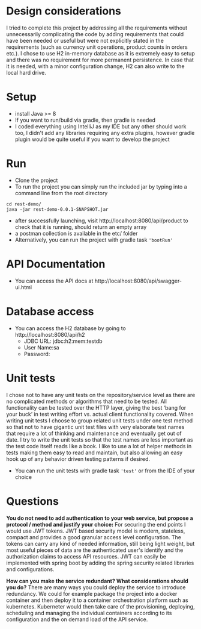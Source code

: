 # Design considerations
I tried to complete this project by addressing all the requirements without unnecessarily complicating the code by adding requirements that could have been needed or useful but were not explicitly stated in the requirements (such as currency unit operations, product counts in orders etc.). I chose to use H2 in-memory database as it is extremely easy to setup and there was no requirement for more permanent persistence. In case that it is needed, with a minor configuration change, H2 can also write to the local hard drive.

# Setup
  * install Java >= 8
  * If you want to run/build via gradle, then gradle is needed
  * I coded everything using IntelliJ as my IDE but any other should work too, I didn't add any libraries requiring any extra plugins, however gradle plugin would be quite useful if you want to develop the project 

# Run
* Clone the project
* To run the project you can simply run the included jar by typing into a command line from the root directory
```
cd rest-demo/
java -jar rest-demo-0.0.1-SNAPSHOT.jar
```
* after successfully launching, visit http://localhost:8080/api/product to check that it is running, should return an empty array
* a postman collection is available in the etc/ folder
* Alternatively, you can run the project with gradle task ```'bootRun'```

# API Documentation
* You can access the API docs at http://localhost:8080/api/swagger-ui.html
# Database access
* You can access the H2 database by going to http://localhost:8080/api/h2
  * JDBC URL: jdbc:h2:mem:testdb
  * User Name:sa
  * Password:
  
# Unit tests
I chose not to have any unit tests on the repository/service level as there are no complicated methods or algorithms that need to be tested. All functionality can be tested over the HTTP layer, giving the best ‘bang for your buck’ in test writing effort vs. actual client functionality covered. When writing unit tests I choose to group related unit tests under one test method so that not to have gigantic unit test files with very elaborate test names that require a lot of thinking and maintenance and eventually get out of date. I try to write the unit tests so that the test names are less important as the test code itself reads like a book. I like to use a lot of helper methods in tests making them easy to read and maintain, but also allowing an easy hook up of any behavior driven testing patterns if desired.

* You can run the unit tests with gradle task ```'test'``` or from the IDE of your choice

# Questions
**You do not need to add authentication to your web service, but propose a protocol / method and justify your choice:**
For securing the end points I would use JWT tokens. JWT based security model is modern, stateless, compact and provides a good granular access level configuration. The tokens can carry any kind of needed information, still being light weight, but most useful pieces of data are the authenticated user's identify and the authorization claims to access API resources. JWT can easily be implemented with spring boot by adding the spring security related libraries and configurations.


**How can you make the service redundant? What considerations should you do?**
There are many ways you could deploy the service to introduce redundancy. We could for example package the project into a docker container and then deploy it to a container orchestration platform such as kubernetes. Kuberneter would then take care of the provisioning, deploying, scheduling and managing the individual containers according to its configuration and the on demand load of the API service. 
